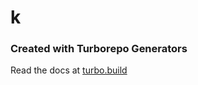 # k

### Created with Turborepo Generators

Read the docs at [turbo.build](https://turbo.build/repo/docs/core-concepts/monorepos/code-generation)